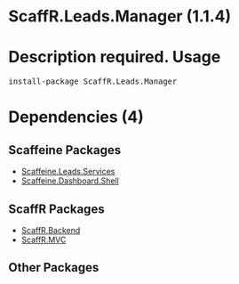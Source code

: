 ﻿ScaffR.Leads.Manager (1.1.4)
======
Description required.
Usage
======
<pre>install-package ScaffR.Leads.Manager</pre>
Dependencies (4)
=====

Scaffeine Packages
------
* [Scaffeine.Leads.Services](https://github.com/wcpro/Scaffeine/tree/master/src/Scaffeine.Leads.Services)
* [Scaffeine.Dashboard.Shell](https://github.com/wcpro/Scaffeine/tree/master/src/Scaffeine.Dashboard.Shell)

ScaffR Packages
------
* [ScaffR.Backend](https://github.com/wcpro/ScaffR/tree/master/src/ScaffR.Backend)
* [ScaffR.MVC](https://github.com/wcpro/ScaffR/tree/master/src/ScaffR.MVC)

Other Packages
------
